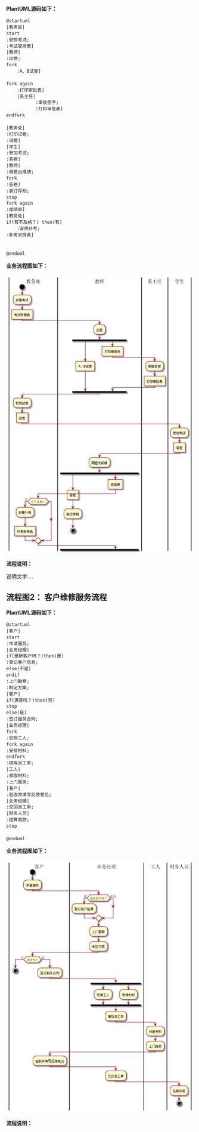 **PlantUML源码如下：**

``` 1
@startuml
|教务处|
start
:安排考试;
:考试安排表]
|教师|
:出卷;
fork
    :A、B试卷]

fork again
    :打印审批表]
    |系主任|
           :审批签字;
           :打印审批表]
endfork

|教务处|
:打印试卷;
:试卷]
|学生|
:参加考试;
:答卷]
|教师|
:阅卷出成绩;
fork
:答卷]
:装订存档;
stop
fork again
:成绩单]
|教务处|
if(有不及格？) then(有)
    :安排补考;
:补考安排表]


@enduml
```

**业务流程图如下：**

![1](1.jpg)

**流程说明：**

说明文字....

## 流程图2： 客户维修服务流程

**PlantUML源码如下：**

``` 2
@startuml
|客户|
start
:申请服务;
|业务经理|
if(是新客户吗？)then(是)
:登记客户信息;
else(不是)
endif
:上门勘察;
:制定方案;
|客户|
if(满意吗？)then(否)
stop
else(是)
:签订服务合同;
|业务经理|
fork
:安排工人;
fork again
:安排材料;
endfork
:填写派工单;
|工人|
:领取材料;
:上门服务;
|客户|
:验收并填写反馈意见;
|业务经理|
:交回派工单;
|财务人员|
:结算收款;
stop

@enduml
```

**业务流程图如下：**

![2](2.jpg)

**流程说明：**
